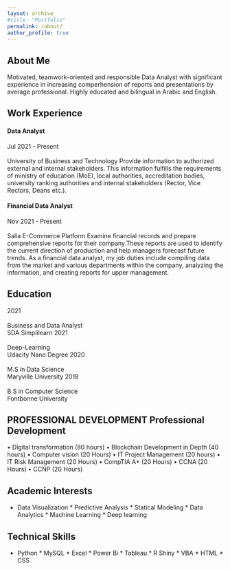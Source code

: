 ```yaml
---
layout: archive
#title: "Portfolio"
permalink: /about/
author_profile: true
---
```



## About Me

Motivated, teamwork-oriented and responsible Data Analyst with significant experience in increasing comperhension of reports and presentations by average professional. Highly educated and bilingual in Arabic and English.



## Work Experience

#### Data Analyst
Jul 2021 - Present <br><br> University of Business and Technology
Provide information to authorized external and internal stakeholders. This information fulfills the requirements of ministry of education (MoE), local authorities, accreditation bodies, university ranking authorities and internal stakeholders (Rector, Vice Rectors, Deans etc.).


#### Financial Data Analyst
Nov 2021 - Present <br><br>Salla E-Commerce Platform
Examine financial records and prepare comprehensive reports for their company.These reports are used to identify the current direction of production and help managers forecast future trends. As a financial data analyst, my job duties include compiling data from the market and various departments within the company, analyzing the information, and creating reports for upper management.


## Education
2021<br><br>Business and Data Analyst<br>SDA Simplilearn
2021<br><br>Deep-Learning<br>Udacity Nano Degree
2020<br><br>M.S in Data Science<br>Maryville University
2018<br><br>B.S in Computer Science<br>Fontbonne University


## PROFESSIONAL DEVELOPMENT Professional Development
• Digital transformation (80 hours) • Blockchain Development in Depth (40 hours) • Computer vision (20 Hours)
• IT Project Management (20 hours) • IT Risk Management (20 Hours) • CompTIA A+ (20 Hours) • CCNA (20 Hours)
• CCNP (20 Hours)


## Academic Interests
* Data Visualization * Predictive Analysis * Statical Modeling * Data Analytics * Machine Learning * Deep learning

## Technical Skills
* Python * MySQL * Excel * Power Bi * Tableau * R Shiny * VBA * HTML * CSS
